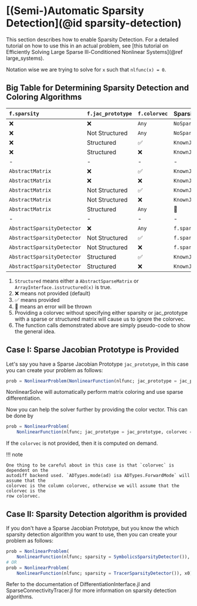# [(Semi-)Automatic Sparsity Detection](@id sparsity-detection)

This section describes how to enable Sparsity Detection. For a detailed tutorial on how
to use this in an actual problem, see
[this tutorial on Efficiently Solving Large Sparse Ill-Conditioned Nonlinear Systems](@ref large_systems).

Notation wise we are trying to solve for `x` such that `nlfunc(x) = 0`.

## Big Table for Determining Sparsity Detection and Coloring Algorithms

| `f.sparsity`               | `f.jac_prototype` | `f.colorvec` | Sparsity Detection                               | Coloring Algorithm                        |
|:-------------------------- |:----------------- |:------------ |:------------------------------------------------ |:----------------------------------------- |
| ❌                          | ❌                 | `Any`        | `NoSparsityDetector()`                           | `NoColoringAlgorithm()`                   |
| ❌                          | Not Structured    | `Any`        | `NoSparsityDetector()`                           | `NoColoringAlgorithm()`                   |
| ❌                          | Structured        | ✅            | `KnownJacobianSparsityDetector(f.jac_prototype)` | `GreedyColoringAlgorithm(LargestFirst())` |
| ❌                          | Structured        | ❌            | `KnownJacobianSparsityDetector(f.jac_prototype)` | `GreedyColoringAlgorithm(LargestFirst())` |
| -                          | -                 | -            | -                                                | -                                         |
| `AbstractMatrix`           | ❌                 | ✅            | `KnownJacobianSparsityDetector(f.sparsity)`      | `ConstantColoringAlgorithm(f.colorvec)`   |
| `AbstractMatrix`           | ❌                 | ❌            | `KnownJacobianSparsityDetector(f.sparsity)`      | `GreedyColoringAlgorithm(LargestFirst())` |
| `AbstractMatrix`           | Not Structured    | ✅            | `KnownJacobianSparsityDetector(f.sparsity)`      | `ConstantColoringAlgorithm(f.colorvec)`   |
| `AbstractMatrix`           | Not Structured    | ❌            | `KnownJacobianSparsityDetector(f.sparsity)`      | `GreedyColoringAlgorithm(LargestFirst())` |
| `AbstractMatrix`           | Structured        | `Any`        | 🔴                                                | 🔴                                         |
| -                          | -                 | -            | -                                                | -                                         |
| `AbstractSparsityDetector` | ❌                 | `Any`        | `f.sparsity`                                     | `GreedyColoringAlgorithm(LargestFirst())` |
| `AbstractSparsityDetector` | Not Structured    | ✅            | `f.sparsity`                                     | `ConstantColoringAlgorithm(f.colorvec)`   |
| `AbstractSparsityDetector` | Not Structured    | ❌            | `f.sparsity`                                     | `GreedyColoringAlgorithm(LargestFirst())` |
| `AbstractSparsityDetector` | Structured        | ✅            | `KnownJacobianSparsityDetector(f.jac_prototype)` | `ConstantColoringAlgorithm(f.colorvec)`   |
| `AbstractSparsityDetector` | Structured        | ❌            | `KnownJacobianSparsityDetector(f.jac_prototype)` | `GreedyColoringAlgorithm(LargestFirst())` |

 1. `Structured` means either a `AbstractSparseMatrix` or `ArrayInterface.isstructured(x)` is true.
 2. ❌ means not provided (default)
 3. ✅ means provided
 4. 🔴 means an error will be thrown
 5. Providing a colorvec without specifying either sparsity or jac_prototype with a sparse or structured matrix will cause us to ignore the colorvec.
 6. The function calls demonstrated above are simply pseudo-code to show the general idea.

## Case I: Sparse Jacobian Prototype is Provided

Let's say you have a Sparse Jacobian Prototype `jac_prototype`, in this case you can
create your problem as follows:

```julia
prob = NonlinearProblem(NonlinearFunction(nlfunc; jac_prototype = jac_prototype), x0)
```

NonlinearSolve will automatically perform matrix coloring and use sparse differentiation.

Now you can help the solver further by providing the color vector. This can be done by

```julia
prob = NonlinearProblem(
    NonlinearFunction(nlfunc; jac_prototype = jac_prototype, colorvec = colorvec), x0)
```

If the `colorvec` is not provided, then it is computed on demand.

!!! note
    
    One thing to be careful about in this case is that `colorvec` is dependent on the
    autodiff backend used. `ADTypes.mode(ad) isa ADTypes.ForwardMode` will assume that the
    colorvec is the column colorvec, otherwise we will assume that the colorvec is the
    row colorvec.

## Case II: Sparsity Detection algorithm is provided

If you don't have a Sparse Jacobian Prototype, but you know the which sparsity detection
algorithm you want to use, then you can create your problem as follows:

```julia
prob = NonlinearProblem(
    NonlinearFunction(nlfunc; sparsity = SymbolicsSparsityDetector()), x0)  # Remember to have Symbolics.jl loaded
# OR
prob = NonlinearProblem(
    NonlinearFunction(nlfunc; sparsity = TracerSparsityDetector()), x0) # From SparseConnectivityTracer.jl
```

Refer to the documentation of DifferentiationInterface.jl and SparseConnectivityTracer.jl
for more information on sparsity detection algorithms.
